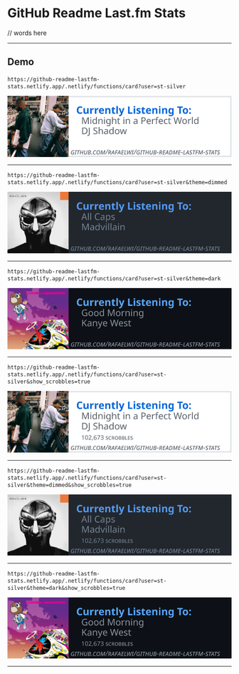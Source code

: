 # GitHub Readme Last.fm Stats
// words here

<hr>

## Demo

```
https://github-readme-lastfm-stats.netlify.app/.netlify/functions/card?user=st-silver
```

![card/light-noScrobbles.svg](./docs/card/light-noScrobbles.svg)<hr>

```
https://github-readme-lastfm-stats.netlify.app/.netlify/functions/card?user=st-silver&theme=dimmed
```

![card/dimmed-noScrobbles.svg](./docs/card/dimmed-noScrobbles.svg)<hr>

```
https://github-readme-lastfm-stats.netlify.app/.netlify/functions/card?user=st-silver&theme=dark
```

![card/dark-noScrobbles.svg](./docs/card/dark-noScrobbles.svg)<hr>

```
https://github-readme-lastfm-stats.netlify.app/.netlify/functions/card?user=st-silver&show_scrobbles=true
```

![card/light-scrobbles.svg](./docs/card/light-scrobbles.svg)<hr>

```
https://github-readme-lastfm-stats.netlify.app/.netlify/functions/card?user=st-silver&theme=dimmed&show_scrobbles=true
```

![card/dimmed-scrobbles.svg](./docs/card/dimmed-scrobbles.svg)<hr>

```
https://github-readme-lastfm-stats.netlify.app/.netlify/functions/card?user=st-silver&theme=dark&show_scrobbles=true
```

![card/dark-scrobbles.svg](./docs/card/dark-scrobbles.svg)<hr>
